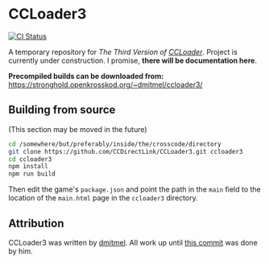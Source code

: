 # CCLoader3

[![CI Status](https://github.com/CCDirectLink/CCLoader3/workflows/CI/badge.svg)](https://github.com/CCDirectLink/CCLoader3/actions?query=workflow:CI)

A temporary repository for _The Third Version of
[CCLoader](https://github.com/CCDirectLink/CCLoader)_. Project is currently under construction. I
promise, **there will be documentation here**.

**Precompiled builds can be downloaded from:**
https://stronghold.openkrosskod.org/~dmitmel/ccloader3/

## Building from source

(This section may be moved in the future)

```bash
cd /somewhere/but/preferably/inside/the/crosscode/directory
git clone https://github.com/CCDirectLink/CCLoader3.git ccloader3
cd ccloader3
npm install
npm run build
```

Then edit the game's `package.json` and point the path in the `main` field to the location of the
`main.html` page in the `ccloader3` directory.

## Attribution

CCLoader3 was written by [dmitmel](https://github.com/dmitmel). All work up until
[this commit](https://github.com/CCDirectLink/CCLoader3/tree/9646ae3c68057ce6babf400afd40a392562586bd)
was done by him.
